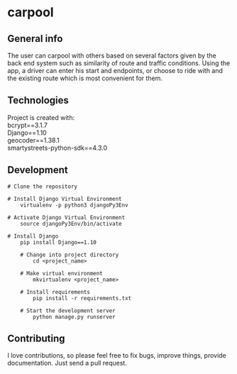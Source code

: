 # carpool

## General info
The user can carpool with others based on several factors given by the back end system such as similarity of route and traffic conditions. Using the app, a driver can enter his start and endpoints, or choose to ride with and the existing route which is most convenient for them.

	
## Technologies
Project is created with:\
bcrypt==3.1.7\
Django==1.10\
geocoder==1.38.1\
smartystreets-python-sdk==4.3.0

## Development
   	# Clone the repository
	
	# Install Django Virtual Environment
		virtualenv -p python3 djangoPy3Env
		
	# Activate Django Virtual Environment
		source djangoPy3Env/bin/activate
		
	# Install Django 
		pip install Django==1.10
		
    	# Change into project directory
    		cd <project_name>
    
    	# Make virtual environment
    		mkvirtualenv <project_name>
    
    	# Install requirements
    		pip install -r requirements.txt
    
    	# Start the development server
    		python manage.py runserver
    
## Contributing

I love contributions, so please feel free to fix bugs, improve things, provide documentation. Just send a pull request.
